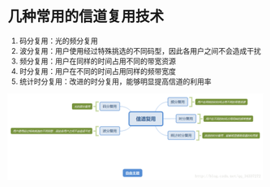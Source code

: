 # 几种常用的信道复用技术
1. 码分复用：光的频分复用
2. 波分复用：用户使用经过特殊挑选的不同码型，因此各用户之间不会造成干扰
3. 频分复用：用户在同样的时间占用不同的带宽资源
4. 时分复用：用户在不同的时间占用同样的频带宽度
5. 统计时分复用：改进的时分复用，能够明显提高信道的利用率

![](assets/几种常用的信道复用技术.png)

